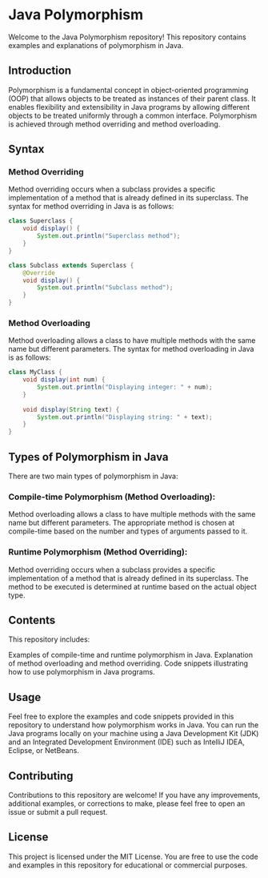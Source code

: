 # Java Polymorphism

Welcome to the Java Polymorphism repository! This repository contains examples and explanations of polymorphism in Java.

## Introduction

Polymorphism is a fundamental concept in object-oriented programming (OOP) that allows objects to be treated as instances of their parent class. It enables flexibility and extensibility in Java programs by allowing different objects to be treated uniformly through a common interface. Polymorphism is achieved through method overriding and method overloading.

## Syntax

### Method Overriding

Method overriding occurs when a subclass provides a specific implementation of a method that is already defined in its superclass. The syntax for method overriding in Java is as follows:

```java
class Superclass {
    void display() {
        System.out.println("Superclass method");
    }
}

class Subclass extends Superclass {
    @Override
    void display() {
        System.out.println("Subclass method");
    }
}
```

### Method Overloading

Method overloading allows a class to have multiple methods with the same name but different parameters. The syntax for method overloading in Java is as follows:

```java
class MyClass {
    void display(int num) {
        System.out.println("Displaying integer: " + num);
    }
    
    void display(String text) {
        System.out.println("Displaying string: " + text);
    }
}
```

## Types of Polymorphism in Java

There are two main types of polymorphism in Java:

### Compile-time Polymorphism (Method Overloading): 

Method overloading allows a class to have multiple methods with the same name but different parameters. The appropriate method is chosen at compile-time based on the number and types of arguments passed to it.

### Runtime Polymorphism (Method Overriding): 

Method overriding occurs when a subclass provides a specific implementation of a method that is already defined in its superclass. The method to be executed is determined at runtime based on the actual object type.

## Contents

This repository includes:

Examples of compile-time and runtime polymorphism in Java.
Explanation of method overloading and method overriding.
Code snippets illustrating how to use polymorphism in Java programs.

## Usage

Feel free to explore the examples and code snippets provided in this repository to understand how polymorphism works in Java. You can run the Java programs locally on your machine using a Java Development Kit (JDK) and an Integrated Development Environment (IDE) such as IntelliJ IDEA, Eclipse, or NetBeans.

## Contributing

Contributions to this repository are welcome! If you have any improvements, additional examples, or corrections to make, please feel free to open an issue or submit a pull request.

## License

This project is licensed under the MIT License. You are free to use the code and examples in this repository for educational or commercial purposes.


